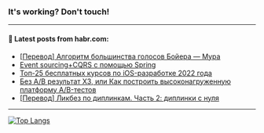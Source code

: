 ### It's working? Don't touch!

---
<!--
#### 🛠️ Technical stack:

![C++](https://img.shields.io/badge/C++-informational?logo=c%2B%2B&style=flat&logoColor=white&color=9C033A)
![Java](https://img.shields.io/badge/Java-informational?logo=java&style=flat&logoColor=white&color=007396)
![Kotlin](https://img.shields.io/badge/Kotlin-informational?logo=Kotlin&style=flat&logoColor=white&color=0095D5)
![JS](https://img.shields.io/badge/JS-informational?logo=javaScript&style=flat&logoColor=black&color=F7Df1E) <br>
![HTML5](https://img.shields.io/badge/HTML5-informational?logo=html5&style=flat&logoColor=white&color=E34F26)
![CSS3](https://img.shields.io/badge/CSS3-informational?logo=css3&style=flat&logoColor=white&color=157286)
![Sass](https://img.shields.io/badge/Saas-informational?logo=sass&style=flat&logoColor=white&color=hotpink)
![PHP](https://img.shields.io/badge/PHP-informational?logo=php&style=flat&logoColor=white&color=777BB4) <br>
![WebPAck](https://img.shields.io/badge/WebPack-informational?logo=webPack&style=flat&logoColor=white&color=FF6F00)
![Bootstrap](https://img.shields.io/badge/Bootstrap-informational?logo=Bootstrap&style=flat&logoColor=white&color=7952B3)
![MySQL](https://img.shields.io/badge/MySQL-informational?logo=MySQL&style=flat&logoColor=white&color=00f) <br>
![NodeJS](https://img.shields.io/badge/NodeJS-informational?logo=node.js&style=flat&logoColor=white&color=43853D)
![Spring](https://img.shields.io/badge/Spring-informational?logo=Spring&style=flat&logoColor=white&color=0A9EDC)
![Angular](https://img.shields.io/badge/Vue-informational?logo=vue.js&style=flat&logoColor=white&color=red)
![Git](https://img.shields.io/badge/Git-informational?logo=git&style=flat&logoColor=white&color=darkorange)

___
-->

#### 💬 Latest posts from habr.com:

<!-- BLOG-POST-LIST:START -->
- [[Перевод] Алгоритм большинства голосов Бойера — Мура](https://habr.com/ru/post/689492/?utm_source=habrahabr&utm_medium=rss&utm_campaign=689492)
- [Event sourcing+CQRS с помощью Spring](https://habr.com/ru/post/689468/?utm_source=habrahabr&utm_medium=rss&utm_campaign=689468)
- [Топ-25 бесплатных курсов по iOS-разработке 2022 года](https://habr.com/ru/post/689454/?utm_source=habrahabr&utm_medium=rss&utm_campaign=689454)
- [Без А/B результат XЗ, или Как построить высоконагруженную платформу А/B-тестов](https://habr.com/ru/post/689052/?utm_source=habrahabr&utm_medium=rss&utm_campaign=689052)
- [[Перевод] Ликбез по диплинкам. Часть 2: диплинки с нуля](https://habr.com/ru/post/689452/?utm_source=habrahabr&utm_medium=rss&utm_campaign=689452)
<!-- BLOG-POST-LIST:END -->

---

[![Top Langs](https://github-readme-stats.vercel.app/api/top-langs/?username=zloylis&layout=compact&hide_border=true&theme=dracula)](https://github.com/zloylis)
